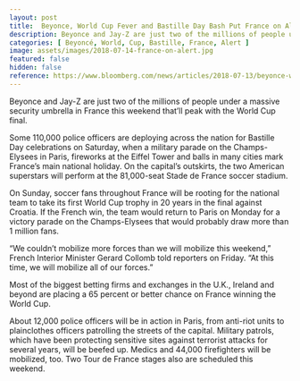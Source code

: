```yaml
---
layout: post
title:  Beyonce, World Cup Fever and Bastille Day Bash Put France on Alert
description: Beyonce and Jay-Z are just two of the millions of people under a massive security umbrella in France this weekend that’ll peak with the World Cup final.
categories: [ Beyoncé, World, Cup, Bastille, France, Alert ]
image: assets/images/2018-07-14-france-on-alert.jpg
featured: false
hidden: false
reference: https://www.bloomberg.com/news/articles/2018-07-13/beyonce-world-cup-fever-and-bastille-day-bash-france-on-alert
---
```


Beyonce and Jay-Z are just two of the millions of people under a massive security umbrella in France this weekend that’ll peak with the World Cup final.

Some 110,000 police officers are deploying across the nation for Bastille Day celebrations on Saturday, when a military parade on the Champs-Elysees in Paris, fireworks at the Eiffel Tower and balls in many cities mark France’s main national holiday. On the capital’s outskirts, the two American superstars will perform at the 81,000-seat Stade de France soccer stadium.

On Sunday, soccer fans throughout France will be rooting for the national team to take its first World Cup trophy in 20 years in the final against Croatia. If the French win, the team would return to Paris on Monday for a victory parade on the Champs-Elysees that would probably draw more than 1 million fans.

“We couldn’t mobilize more forces than we will mobilize this weekend,” French Interior Minister Gerard Collomb told reporters on Friday. “At this time, we will mobilize all of our forces.”

Most of the biggest betting firms and exchanges in the U.K., Ireland and beyond are placing a 65 percent or better chance on France winning the World Cup.

About 12,000 police officers will be in action in Paris, from anti-riot units to plainclothes officers patrolling the streets of the capital. Military patrols, which have been protecting sensitive sites against terrorist attacks for several years, will be beefed up. Medics and 44,000 firefighters will be mobilized, too. Two Tour de France stages also are scheduled this weekend.
